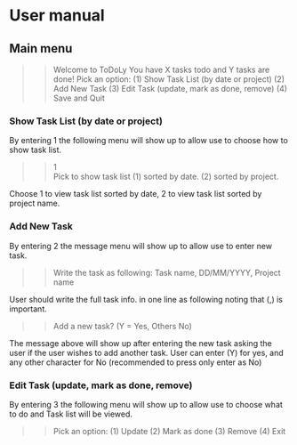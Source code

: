# User manual

## Main menu

>> Welcome to ToDoLy 
>> You have X tasks todo and Y tasks are done! 
>> Pick an option: 
>> (1) Show Task List (by date or project) 
>> (2) Add New Task 
>> (3) Edit Task (update, mark as done, remove) 
>> (4) Save and Quit


### Show Task List (by date or project)

By entering 1 the following menu will show up to allow use
to choose how to show task list.

>> 1\
Pick to show task list 
(1) sorted by date. 
(2) sorted by project.

Choose 1 to view task list sorted by date, 2 to view task
list sorted by project name.

### Add New Task 

By entering 2 the message menu will show up to allow use
to enter new task.

>> Write the task as following:
 Task name, DD/MM/YYYY, Project name

User should write the full task info. in one line as following
noting that (,) is important.

>> Add a new task? (Y = Yes, Others No)

The message above will show up after entering the new task
asking the user if the user wishes to add another task.
User can enter (Y) for yes, and any other character for No 
(recommended to press only enter as No)

### Edit Task (update, mark as done, remove)

By entering 3 the following menu will show up to allow use
to choose what to do and Task list will be viewed.

>> Pick an option: 
>> (1) Update 
>> (2) Mark as done 
>> (3) Remove 
>> (4) Exit 

